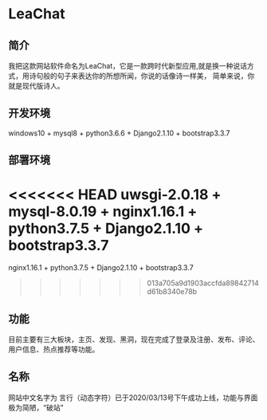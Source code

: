 # LeaChat
## 简介
我把这款网站软件命名为LeaChat，它是一款跨时代新型应用,就是换一种说话方式，用诗句般的句子来表达你的所想所闻，你说的话像诗一样美， 
简单来说，你就是现代版诗人。

## 开发环境
windows10 + mysql8 + python3.6.6 + Django2.1.10 + bootstrap3.3.7

## 部署环境
<<<<<<< HEAD
uwsgi-2.0.18 + mysql-8.0.19 + nginx1.16.1 + python3.7.5 + Django2.1.10 + bootstrap3.3.7
=======
nginx1.16.1 + python3.7.5 + Django2.1.10 + bootstrap3.3.7
>>>>>>> 013a705a9d1903accfda89842714d61b8340e78b

## 功能
目前主要有三大板块，主页、发现、黑洞，现在完成了登录及注册、发布、评论、用户信息、热点推荐等功能。

## 名称
网站中文名字为 言行（动态字符）已于2020/03/13号下午成功上线，功能与界面极为简陋，“破站”